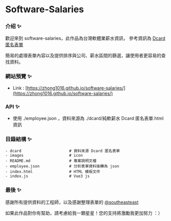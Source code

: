 # Software-Salaries

### 介绍 ✨
歡迎來到 software-salaries，此作品為台灣軟體業薪水資訊，
參考資訊為  [Dcard 匿名表單](https://docs.google.com/spreadsheets/d/1GMYKVBxRlMv6oNVNzpXYoLUSyT8ZnLEjGcRbn0b4KsA/edit#gid=788239997)

簡易的處理表單內容以及提供排序與公司、薪水區間的篩選，讓使用者更容易的查找資料。

### 網站預覽 ✨
- Link : [https://zhong1016.github.io/software-salaries/](https://zhong1016.github.io/software-salaries/)

### API ✨
- 使用 ./employee.json ，資料來源為 ./dcard/純軟薪水 Dcard 匿名表單.html 資訊

### 目錄結構 ✨

```text
- dcard                     # 資料來源 Dcard 匿名表單
- images                    # icon 
- README.md                 # 專案說明文檔
- employee.json             # 分析表單資料後轉為 json
- index.html                # HTML 模板文件
- index.js                  # Vue3 js
```


### 最後 ✨
感謝所有提供資料的工程師，以及感謝整理表單的 [@southeasteast](https://www.dcard.tw/@southeasteast)

如果此作品對你有幫助，請考慮給我一顆星星！您的支持將激勵我更加努力 ：）
